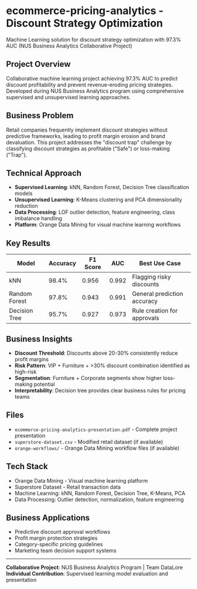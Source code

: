 # ecommerce-pricing-analytics - Discount Strategy Optimization

Machine Learning solution for discount strategy optimization with 97.3% AUC (NUS Business Analytics Collaborative Project)

## Project Overview
Collaborative machine learning project achieving 97.3% AUC to predict discount profitability and prevent revenue-eroding pricing strategies. Developed during NUS Business Analytics program using comprehensive supervised and unsupervised learning approaches.

## Business Problem
Retail companies frequently implement discount strategies without predictive frameworks, leading to profit margin erosion and brand devaluation. This project addresses the "discount trap" challenge by classifying discount strategies as profitable ("Safe") or loss-making ("Trap").

## Technical Approach
- **Supervised Learning**: kNN, Random Forest, Decision Tree classification models
- **Unsupervised Learning**: K-Means clustering and PCA dimensionality reduction
- **Data Processing**: LOF outlier detection, feature engineering, class imbalance handling
- **Platform**: Orange Data Mining for visual machine learning workflows

## Key Results
| Model | Accuracy | F1 Score | AUC | Best Use Case |
|-------|----------|----------|-----|---------------|
| kNN | 98.4% | 0.956 | 0.992 | Flagging risky discounts |
| Random Forest | 97.8% | 0.943 | 0.991 | General prediction accuracy |
| Decision Tree | 95.7% | 0.927 | 0.973 | Rule creation for approvals |

## Business Insights
- **Discount Threshold**: Discounts above 20-30% consistently reduce profit margins
- **Risk Pattern**: VIP + Furniture + >30% discount combination identified as high-risk
- **Segmentation**: Furniture + Corporate segments show higher loss-making potential
- **Interpretability**: Decision tree provides clear business rules for pricing teams

## Files
- `ecommerce-pricing-analytics-presentation.pdf` - Complete project presentation
- `superstore-dataset.csv` - Modified retail dataset (if available)
- `orange-workflows/` - Orange Data Mining workflow files (if available)

## Tech Stack
- Orange Data Mining - Visual machine learning platform
- Superstore Dataset - Retail transaction data
- Machine Learning: kNN, Random Forest, Decision Tree, K-Means, PCA
- Data Processing: Outlier detection, normalization, feature engineering

## Business Applications
- Predictive discount approval workflows
- Profit margin protection strategies
- Category-specific pricing guidelines
- Marketing team decision support systems

---
**Collaborative Project**: NUS Business Analytics Program | Team DataLore  
**Individual Contribution**: Supervised learning model evaluation and presentation
